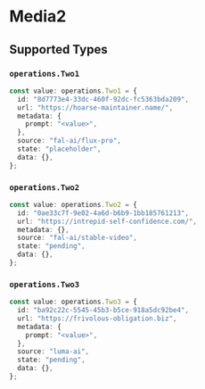 # Media2


## Supported Types

### `operations.Two1`

```typescript
const value: operations.Two1 = {
  id: "8d7773e4-33dc-460f-92dc-fc5363bda209",
  url: "https://hoarse-maintainer.name/",
  metadata: {
    prompt: "<value>",
  },
  source: "fal-ai/flux-pro",
  state: "placeholder",
  data: {},
};
```

### `operations.Two2`

```typescript
const value: operations.Two2 = {
  id: "0ae33c7f-9e02-4a6d-b6b9-1bb185761213",
  url: "https://intrepid-self-confidence.com/",
  metadata: {},
  source: "fal-ai/stable-video",
  state: "pending",
  data: {},
};
```

### `operations.Two3`

```typescript
const value: operations.Two3 = {
  id: "ba92c22c-5545-45b3-b5ce-918a5dc92be4",
  url: "https://frivolous-obligation.biz",
  metadata: {
    prompt: "<value>",
  },
  source: "luma-ai",
  state: "pending",
  data: {},
};
```

